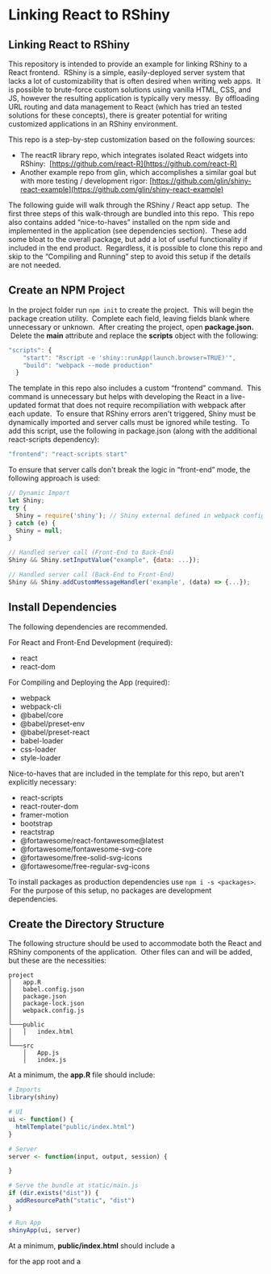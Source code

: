 # Linking React to RShiny
Linking React to RShiny
-----------------------

This repository is intended to provide an example for linking RShiny to a React frontend.  RShiny is a simple, easily-deployed server system that lacks a lot of customizability that is often desired when writing web apps.  It is possible to brute-force custom solutions using vanilla HTML, CSS, and JS, however the resulting application is typically very messy.  By offloading URL routing and data management to React (which has tried an tested solutions for these concepts), there is greater potential for writing customized applications in an RShiny environment.

This repo is a step-by-step customization based on the following sources:

*   The reactR library repo, which integrates isolated React widgets into RShiny:  [https://github.com/react-R](https://github.com/react-R)
*   Another example repo from glin, which accomplishes a similar goal but with more testing / development rigor: [https://github.com/glin/shiny-react-example](https://github.com/glin/shiny-react-example)

The following guide will walk through the RShiny / React app setup.  The first three steps of this walk-through are bundled into this repo.  This repo also contains added “nice-to-haves” installed on the npm side and implemented in the application (see dependencies section).  These add some bloat to the overall package, but add a lot of useful functionality if included in the end product.  Regardless, it is possible to clone this repo and skip to the “Compiling and Running” step to avoid this setup if the details are not needed.

Create an NPM Project
---------------------

In the project folder run `npm init` to create the project.  This will begin the package creation utility.  Complete each field, leaving fields blank where unnecessary or unknown.  After creating the project, open **package.json.**  Delete the **main** attribute and replace the **scripts** object with the following:

```javascript
"scripts": {
    "start": "Rscript -e 'shiny::runApp(launch.browser=TRUE)'",
    "build": "webpack --mode production"
  }
```

The template in this repo also includes a custom “frontend” command.  This command is unnecessary but helps with developing the React in a live-updated format that does not require recompiliation with webpack after each update.  To ensure that RShiny errors aren't triggered, Shiny must be dynamically imported and server calls must be ignored while testing.  To add this script, use the following in package.json (along with the additional react-scripts dependency):

```javascript
"frontend": "react-scripts start"
```

To ensure that server calls don't break the logic in “front-end” mode, the following approach is used:

```javascript
// Dynamic Import
let Shiny;
try {
  Shiny = require('shiny'); // Shiny external defined in webpack config
} catch (e) {
  Shiny = null;
}

// Handled server call (Front-End to Back-End)
Shiny && Shiny.setInputValue("example", {data: ...});

// Handled server call (Back-End to Front-End)
Shiny && Shiny.addCustomMessageHandler('example', (data) => {...});
```

Install Dependencies
--------------------

The following dependencies are recommended.

For React and Front-End Development (required):

*   react
*   react-dom

For Compiling and Deploying the App (required):

*   webpack
*   webpack-cli
*   @babel/core
*   @babel/preset-env
*   @babel/preset-react
*   babel-loader
*   css-loader
*   style-loader

Nice-to-haves that are included in the template for this repo, but aren't explicitly necessary:

*   react-scripts
*   react-router-dom
*   framer-motion
*   bootstrap
*   reactstrap
*   @fortawesome/react-fontawesome@latest
*   @fortawesome/fontawesome-svg-core
*   @fortawesome/free-solid-svg-icons
*   @fortawesome/free-regular-svg-icons

To install packages as production dependencies use `npm i -s <packages>`.  For the purpose of this setup, no packages are development dependencies.

Create the Directory Structure
------------------------------

The following structure should be used to accommodate both the React and RShiny components of the application.  Other files can and will be added, but these are the necessities:

```text-plain
project
│	app.R
│	babel.config.json
│	package.json
│	package-lock.json
│	webpack.config.js
│
└───public
│   │   index.html
│   
└───src
    │   App.js
    │   index.js
```

At a minimum, the **app.R** file should include:

```r
# Imports
library(shiny)

# UI
ui <- function() {
  htmlTemplate("public/index.html")
}

# Server
server <- function(input, output, session) {

}

# Serve the bundle at static/main.js
if (dir.exists("dist")) {
  addResourcePath("static", "dist")
}

# Run App
shinyApp(ui, server)
```

At a minimum, **public/index.html** should include a <div> for the app root and a <script> linking to the webpack-compiled React code (named “main.js” in this template package - see webpack configuration):

```html
<!DOCTYPE html>
<html lang="en">

<head>
	...
	{{ headContent() }}
</head>

<body>
  <div id="app" />
  <script src="static/main.js" type="text/javascript"></script>
</body>

</html>
```

An important note regarding this setup:

> Note that the combination of  `htmlTemplate("public/index.html")` in the Shiny UI and `{{ headContent() }}` in index.html is vital to loading Shiny within JavaScript for use in React.

The **src/index.js** file should at a minimum include the basic imports and link the React app to the root node in the html:

```javascript
import React from 'react';
import ReactDOM from 'react-dom/client';
import App from './App'

const root = ReactDOM.createRoot(document.getElementById('app'));
root.render(
  <React.StrictMode>
    <App />
  </React.StrictMode>
);
```

The **src/App.js** file should contain the application code.  This will be completely dynamic.  But, for the purpose of this walk-through, a hello world example is as follows:

```javascript
import React from 'react'

const App = () => {
  return (
    <h1>Hello World</h1>
  );
}
export default App;
```

Add the following to the **babel.config.json** file:

```javascript
{
  "presets": ["@babel/preset-env", "@babel/preset-react"]
}
```

Finally, the **webpack.config.js** file should contain all of the configuration needed to compile the React app:

```javascript
module.exports = {

  output: {
    // Serve the bundle from /static
    publicPath: '/static/'
  },

  module: {
    rules: [
      {
        test: /\.js$/,
        exclude: /node_modules/,
        use: 'babel-loader'
      },
      {
        test: /\.css$/,
        use: ['style-loader', 'css-loader']
      }
    ]
  },

  externals: {
    'shiny': 'window.Shiny'
  }

}
```

Compiling and Running
---------------------

After creating or cloning the Shiny/React template, the following steps can be taken to build the application and run it locally.  Set-up only requires `npm` and the steps are as follows:

```text-plain
npm install
npm run build
npm start
```

Note that on the RSVP server it is not necessary to run `npm start`.  Once the application is built in the ShinyApps directory, it will automatically deploy just like a typical RShiny application.  As mentioned, the repo contains an additional command which boots only the React front end and enables live-updates without the need to recompile React for RShiny integration:

```text-plain
npm run frontend
```

Remember that this command requires a dynamic import of Shiny on the JavaScript side and explicit handing of R server calls when the server is not running in front-end mode.

Front-End / Back-End Communication
----------------------------------

Shiny contains built-in functionality for processing communication between the front-end and back-end.  This repo uses the webpack configuration to expose ‘window.Shiny’ to React specifically.  This is not necessary, but it is cleaner and adds to traceability.  To import Shiny functions on the JavaScript side, the following import should be included in the React module:

```javascript
// Basic import
import Shiny from 'shiny';

// Dynamic import (for frontend testing)
let Shiny;
try {
  Shiny = require('shiny');
} catch (e) {
  Shiny = null;
}
```

### Front-End to Back-End

Once imported, the Shiny “library” allows communication to the server and the establishment of event handlers to monitor server response.  To send messages from the front-end to the back-end, use the following JavaScript functionality:

```javascript
// Check the Shiny is imported and send a message to the server:
Shiny && Shiny.setInputValue("functionName", { data: {} });
```

where “functionName” is the name of an observeEvent function handled on the Shiny server like so:

```r
observeEvent(input$functionName, {
	...
})
```

### Back-End to Front-End

To send messages from the server to the front-end, first use RShiny session$sendCustomMessage with a “type” corresponding the the front-end function name and a “message” corresponding to the data passed from the server to the front-end:

```r
session$sendCustomMessage(type = "functionName",
	# lists convert nicely to JSON (usually)
	message = list(data = list())
)
```

Handling these events on the front-end are a bit trickier.  Since we need to setup event handlers to monitor back-end responses, a decent solution in React is to use a one-shot useEffect() hook, which monitors the Shiny addCustomMessageHandler function:

```javascript
useEffect(() => {
	Shiny && Shiny.addCustomMessageHandler("functionName", (data) => {
		...
	});
}, []);
```

Final Notes
-----------

Other than communication, this solution works pretty well to solve many of the challenges of using Shiny.  The server calls and “responses” are unique and a little odd to implement, but with a properly designed React app, most of the data manipulation and operation should be manageable in the front-end.  This will keep server communication to a minimum.

It should be noted that the glin repo listed above ([https://github.com/glin/shiny-react-example](https://github.com/glin/shiny-react-example)) does an awesome job of emulating reactives from native Shiny using the JavaScript recharts ([https://recharts.org/](https://recharts.org/)) library.  This implementation seemingly brings everything full-circle such that it is possibly to handle only R analysis on the Shiny side and everything else in React.

